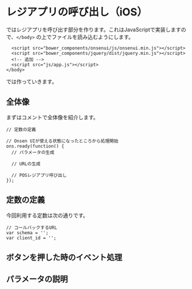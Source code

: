 # レジアプリの呼び出し（iOS）

ではレジアプリを呼び出す部分を作ります。これはJavaScriptで実装しますので、`</body>` の上でファイルを読み込むようにします。

```
  <script src="bower_components/onsenui/js/onsenui.min.js"></script>
  <script src="bower_components/jquery/dist/jquery.min.js"></script>
  <!-- 追加 -->
  <script src="js/app.js"></script>
</body>
```

では作っていきます。

## 全体像

まずはコメントで全体像を紹介します。

```
// 定数の定義

// Onsen UIが使える状態になったところから処理開始
ons.ready(function() {
  // パラメータの生成
  
  // URLの生成
  
  // POSレジアプリ呼び出し
});
```

## 定数の定義

今回利用する定数は次の通りです。

```
// コールバックするURL
var schema = '';
var client_id = '';
```

## ボタンを押した時のイベント処理



## パラメータの説明

